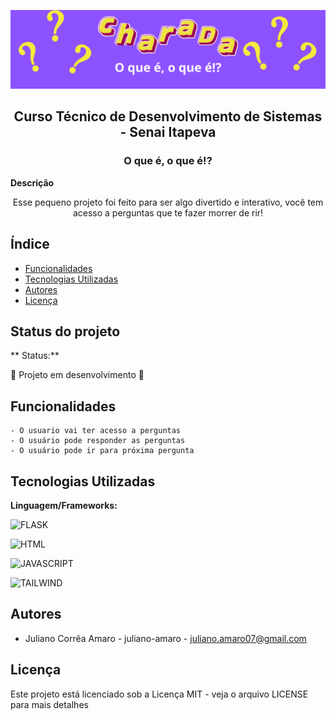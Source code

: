 ![Não foi possível carregar a imagem](Dragon%20Api.png)
<h2 align="center">Curso Técnico de Desenvolvimento de Sistemas - Senai Itapeva</h2>

<h3 align="center">O que é, o que é!?</h3>

**Descrição**
<p align='center'>Esse pequeno projeto foi feito para ser algo divertido e interativo, você tem acesso a perguntas que te fazer morrer de rir!</p>

## Índice
* [Funcionalidades](#funcionalidades)
* [Tecnologias Utilizadas](#tecnologias-utilizadas)
* [Autores](#autores)
* [Licença](#licença)

## Status do projeto
** Status:**

🚧 Projeto em desenvolvimento 🚧
## Funcionalidades
    - O usuario vai ter acesso a perguntas
    - O usuário pode responder as perguntas
    - O usuário pode ir para próxima pergunta

## Tecnologias Utilizadas
**Linguagem/Frameworks:**

 ![FLASK](https://img.shields.io/badge/Flask-000000?style=for-the-badge&logo=flask&logoColor=white)
 
 ![HTML](https://img.shields.io/badge/HTML5-E34F26?style=for-the-badge&logo=html5&logoColor=white)

 ![JAVASCRIPT](https://img.shields.io/badge/JavaScript-323330?style=for-the-badge&logo=javascript&logoColor=F7DF1E)

 ![TAILWIND](https://img.shields.io/badge/Tailwind_CSS-38B2AC?style=for-the-badge&logo=tailwind-css&logoColor=white)
 
## Autores
- Juliano Corrêa Amaro - juliano-amaro - juliano.amaro07@gmail.com
## Licença
Este projeto está licenciado sob a Licença MIT - veja o arquivo LICENSE para mais detalhes